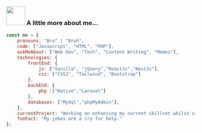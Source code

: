 ### <img src="https://i.giphy.com/media/v1.Y2lkPTc5MGI3NjExb3czbXZqYnEwY2Ntam43NzBncHJiN2c4bGQxZzlxcDNxdG1tMnkxbCZlcD12MV9pbnRlcm5hbF9naWZfYnlfaWQmY3Q9cw/D15IEIRszu2sM/giphy.gif" width="50"> A little more about me...  

```javascript
const me = {
    pronouns: "Bro" | "Bruh",
    code: ["Javascript", "HTML", "PHP"],
    askMeAbout: ["Web Dev", "Tech", "Content Writing", "Memes"],
    technologies: {
        frontEnd: {
            js: ["Vanilla", "jQuery","ReactJs","NextJs"],
            css: ["CSS3", "Tailwind", "Bootstrap"]
        },
        backEnd: {
            php :["Native","Laravel"]
        },
        databases: ["MySql","phpMyAdmin"],
    },
    currentProject: "Working on enhancing my current skillset whilst simultaneously looking for new opportunities.",
    funFact: "My jokes are a cry for help."
};
```
